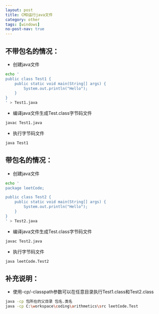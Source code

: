 ```yaml
---
layout: post
title: CMD运行java文件
category: other
tags: [windows]
no-post-nav: true
---
```


## 不带包名的情况：

- 创建java文件

```sh
echo '
public class Test1 {
    public static void main(String[] args) {
        System.out.println("Hello");
    }
}
' > Test1.java
```

- 编译java文件生成Test.class字节码文件

```sh
javac Test1.java
```

- 执行字节码文件

```sh
java Test1
```

## 带包名的情况：

- 创建java文件

```sh
echo '
package leetCode;

public class Test2 {
    public static void main(String[] args) {
        System.out.println("Hello");
    }
}
' > Test2.java
```

- 编译java文件生成Test.class字节码文件

```sh
javac Test2.java
```

- 执行字节码文件

```sh
java leetCode.Test2
```

## 补充说明：

- 使用-cp/-classpath参数可以在任意目录执行Test1.class和Test2.class

```sh
java -cp 包所在的父目录 包名.类名
java -cp C:\workspace\coding\arithmetics\src leetCode.Test
```
